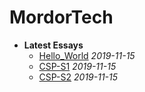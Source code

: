 # MordorTech

- **Latest Essays**
  - [Hello_World](/essays//2019-11-15-Hello_World/Hello_World.html) *2019-11-15*
  - [CSP-S1](/essays//2019-11-15-CSP-S1/CSP-S1.html) *2019-11-15*
  - [CSP-S2](/essays//2019-11-15-CSP-S2/CSP-S2.html) *2019-11-15*